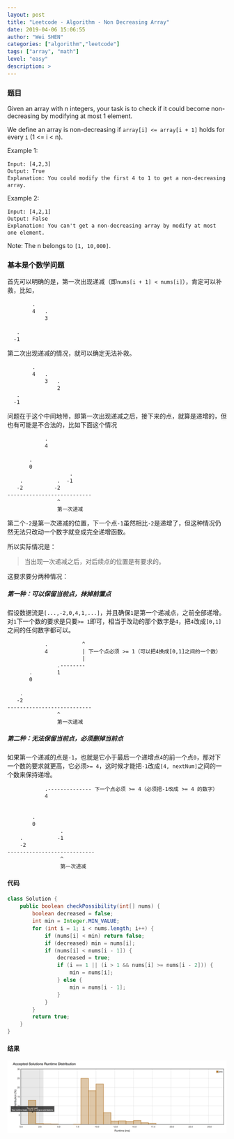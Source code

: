 ```yaml
---
layout: post
title: "Leetcode - Algorithm - Non Decreasing Array"
date: 2019-04-06 15:06:55
author: "Wei SHEN"
categories: ["algorithm","leetcode"]
tags: ["array", "math"]
level: "easy"
description: >
---
```


### 题目
Given an array with n integers, your task is to check if it could become non-decreasing by modifying at most 1 element.

We define an array is non-decreasing if `array[i] <= array[i + 1]` holds for every `i` (1 <= i < n).

Example 1:
```
Input: [4,2,3]
Output: True
Explanation: You could modify the first 4 to 1 to get a non-decreasing array.
```

Example 2:
```
Input: [4,2,1]
Output: False
Explanation: You can't get a non-decreasing array by modify at most one element.
```

Note: The n belongs to `[1, 10,000]`.

### 基本是个数学问题
首先可以明确的是，第一次出现递减（即`nums[i + 1] < nums[i]`），肯定可以补救，比如，
```
        .
        4   .   
            3    

   .
  -1
```

第二次出现递减的情况，就可以确定无法补救。
```
        .
        4   .   
            3   .
                2     
   .
  -1
```

问题在于这个中间地带，即第一次出现递减之后，接下来的点，就算是递增的，但也有可能是不合法的，比如下面这个情况
```
            .
            4        

       .                      
       0
                    .
    .           .  -1
   -2          -2
---------------------------   
                ^
                第一次递减
```
第二个`-2`是第一次递减的位置，下一个点`-1`虽然相比`-2`是递增了，但这种情况仍然无法只改动一个数字就变成完全递增函数。

所以实际情况是：
> 当出现一次递减之后，对后续点的位置是有要求的。

这要求要分两种情况：

#####  第一种：可以保留当前点，抹掉前置点
假设数据流是`[...,-2,0,4,1,...]`，并且确保`1`是第一个递减点，之前全部递增。对`1`下一个数的要求是只要`>= 1`即可，相当于改动的那个数字是`4`，把`4`改成`[0,1]`之间的任何数字都可以。
```
            .           ^
            4           | 下一个点必须 >= 1（可以把4换成[0,1]之间的一个数）
                        |
                .--------
       .        1             
       0

    .                
   -2            
---------------------------   
                ^
                第一次递减
```

##### 第二种：无法保留当前点，必须删掉当前点
如果第一个递减的点是`-1`，也就是它小于最后一个递增点`4`的前一个点`0`，那对下一个数的要求就更高，它必须`>= 4`，这时候才能把`-1`改成`[4, nextNum]`之间的一个数来保持递增。
```
            .-------------- 下一个点必须 >= 4（必须把-1改成 >= 4 的数字）
            4            


        .                      
        0                
                 .
    .           -1    
    -2            
----------------------------
                 ^
                 第一次递减
```

#### 代码
```java
class Solution {
    public boolean checkPossibility(int[] nums) {
        boolean decreased = false;
        int min = Integer.MIN_VALUE;
        for (int i = 1; i < nums.length; i++) {
            if (nums[i] < min) return false;
            if (decreased) min = nums[i];
            if (nums[i] < nums[i - 1]) {
                decreased = true;
                if (i == 1 || (i > 1 && nums[i] >= nums[i - 2])) {
                    min = nums[i];
                } else {
                    min = nums[i - 1];
                }
            }
        }
        return true;
    }
}
```

#### 结果
![non-decreasing-array-1](/images/leetcode/non-decreasing-array-1.png)

